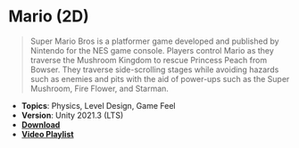 # Mario (2D)

> Super Mario Bros is a platformer game developed and published by Nintendo for the NES game console. Players control Mario as they traverse the Mushroom Kingdom to rescue Princess Peach from Bowser. They traverse side-scrolling stages while avoiding hazards such as enemies and pits with the aid of power-ups such as the Super Mushroom, Fire Flower, and Starman.

- **Topics**: Physics, Level Design, Game Feel
- **Version**: Unity 2021.3 (LTS)
- [**Download**](https://github.com/zigurous/unity-super-mario-tutorial/archive/refs/heads/main.zip)
- [**Video Playlist**](https://youtube.com/playlist?list=PLqlFiJjSZ2x1mrMpSQgYdRm8PyWRTg6He)
